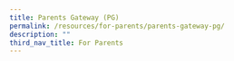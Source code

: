 ```yaml
---
title: Parents Gateway (PG)
permalink: /resources/for-parents/parents-gateway-pg/
description: ""
third_nav_title: For Parents
---
```

